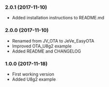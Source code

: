 ### 2.0.1 (2017-11-10)

  * Added installation instructions to README.md

### 2.0.0 (2017-11-10)

  * Renamed from JV_OTA to JeVe_EasyOTA
  * Improved OTA_U8g2 example
  * Added README and CHANGELOG

### 1.0.0 (2017-11-18)

  * First working version
  * Added U8g2 example
